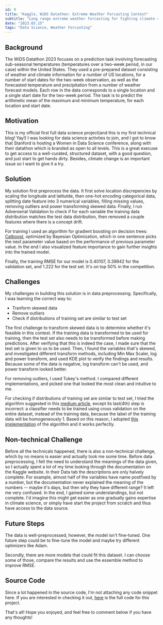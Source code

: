```yaml
---
id: 0
title: "Kaggle, WiDS Datathon: Extreme Weather Forcasting Contest"
subtitle: "Long range extreme weather forcasting for fighting climate change"
date: "2023.03.15"
tags: "Data Science, Weather Forcasting"
---
```


## Background

The WiDS Datathon 2023 focuses on a prediction task involving forecasting sub-seasonal temperatures (temperatures over a two-week period, in our case) within the United States. They used a pre-prepared dataset consisting of weather and climate information for a number of US locations, for a number of start dates for the two-week observation, as well as the forecasted temperature and precipitation from a number of weather forecast models. Each row in the data corresponds to a single location and a single start date for the two-week period. The task is to predict the arithmetic mean of the maximum and minimum temperature, for each location and start date.

## Motivation

This is my official first full data science project(and this is my first technical blog! Yay!) I was looking for data science activties to join, and I got to know that Stanford is hosting a Women in Data Science conference, along with their datathon which is branded as open to all levels. This is a great execuse to get access to a well-curated, structured dataset, with a good question, and just start to get hands dirty. Besides, climate change is an important issue so I want to give it a try.

## Solution

My solution first preprocess the data. It first solve location discrepencies by scaling the longitude and latitutde, then one-hot encoding categorical data, splitting date feature into 3 numerical variables, filling missing values, removing outliers and power transforming skewed data. Finally, I run Adverserial Validation to check if for each variable the training data distribution matches the test data distribution, then removed a couple features where there is a concept drift.

For training I used an algorithm for gradient boosting on decision trees: [Catboost](https://arxiv.org/abs/1706.09516), optimized by Bayesian Optimization, which in one sentence picks the next parameter value based on the performance of previous parameter value. In the end I also visualized feature importance to gain further insights into the trained model.

Finally, the training RMSE for our model is 0.40107, 0.39942 for the validation set, and 1.222 for the test set. It's on top 50% in the competition.

## Challenges

My challenges in building this solution is in data preprocessing. Specifically, I was learning the correct way to:

- Tranform skewed data
- Remove outliers
- Check if distributions of training set are similar to test set

The first challenge to transform skewed data is to determine whether it's feasible in this contest. If the training data is transformed to be used for training, then the test set also needs to be transformed before making predictions. After verifying that this is indeed the case, I made sure that the test set is given to us to be used. Then, I found the variables that's skewed, and investigated different transform methods, including Min Max Scaler, log and power transform, and used KDE plot to verify the findings and results. Because some of the data is negative, log transform can't be used, and power transform looked better.

For removing outliers, I used Tukey's method. I compared different implementations, and picked one that looked the most clean and intuitive to me.

For checking if distributions of training set are similar to test set, I tried the algorithm suggested in this [medium article](https://medium.com/@praveenkotha/how-to-find-whether-train-data-and-test-data-comes-from-same-data-distribution-9259018343b), except its last(4th) step is incorrect: a classifier needs to be trained using cross validation on the entire dataset, instead of the training data, because the label of the training data will be homogeneously 1. Based on this reason, I adopted [this implementation](https://www.kaggle.com/code/kooaslansefat/wids-2023-woman-life-freedom) of the algorithm and it works perfectly.

## Non-technical Challenge

Before all the technicals happened, there is also a non-technical challenge, which by no means is easier and actually took me some time. Before data preprocessing, I felt the need to understand the meanings of the data given, so I actually spent a lot of my time looking through the documentation on the Kaggle website. In their Data tab the descriptions are only halvely complete. For example, almost half of the variables have name postfixed by a number, but the documentation never explained the meaning of the numbers -- maybe it's days, but then why they have different range? It left me very confused. In the end, I gained some understandings, but not complete. I'd imagine this might get easier as one gradually gains expertise in climate science, or simply have start the project from scratch and thus have access to the data source.

## Future Steps

The data is well-preprocessed, however, the model isn't fine-tuned. One future step could be to fine-tune the model and maybe try different optimizers like Adam.

Secondly, there are more models that could fit this dataset. I can choose some of those, compare the results and use the essemble method to improve RMSE.

## Source Code

Since a lot happened in the source code, I'm not attaching any code snippet here. If you are interested in checking it out, [here](https://github.com/tianyimasf/kaggle/blob/main/wids-datathon-tianyi-yukyung-and-irsa.ipynb) is the full code for this project.

That's all! Hope you enjoyed, and feel free to comment below if you have any thoughts!
